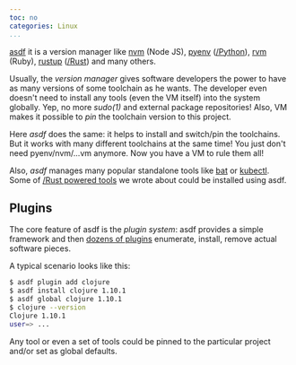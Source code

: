 ```yaml
---
toc: no
categories: Linux
...
```


[asdf](https://asdf-vm.com/) it is a version manager like [nvm](https://github.com/nvm-sh/nvm) (Node JS), [pyenv](https://github.com/pyenv/pyenv) ([/Python]()), [rvm](http://rvm.io/) (Ruby), [rustup](https://rustup.rs/) ([/Rust]()) and many others.

Usually, the *version manager* gives software developers the power to have as many versions of some toolchain as he wants. The developer even doesn't need to install any tools (even the VM itself) into the system globally. Yep, no more *sudo(1)* and external package repositories! Also, VM makes it possible to *pin* the toolchain version to this project.

Here *asdf* does the same: it helps to install and switch/pin the toolchains. But it works with many different toolchains at the same time! You just don't need pyenv/nvm/...vm anymore. Now you have a VM to rule them all!

Also, *asdf* manages many popular standalone tools like [bat](https://github.com/sharkdp/bat) or [kubectl](https://kubernetes.io/docs/reference/kubectl/kubectl/). Some of [/Rust powered tools]() we wrote about could be installed using asdf.

## Plugins

The core feature of asdf is the *plugin system*: asdf provides a simple framework and then [dozens of plugins](https://asdf-vm.com/#/plugins-all) enumerate, install, remove actual software pieces.

A typical scenario looks like this:

```bash
$ asdf plugin add clojure
$ asdf install clojure 1.10.1
$ asdf global clojure 1.10.1
$ clojure --version
Clojure 1.10.1
user=> ...
```

Any tool or even a set of tools could be pinned to the particular project and/or set as global defaults.